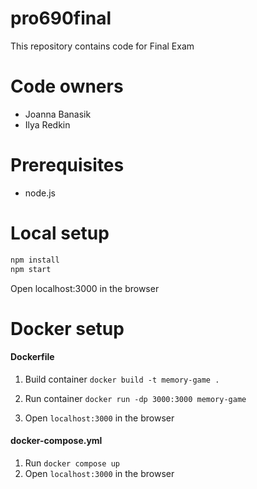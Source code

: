 # pro690final
This repository contains code for Final Exam

# Code owners
- Joanna Banasik
- Ilya Redkin

# Prerequisites
- node.js 

# Local setup
```bash
npm install
npm start
```
Open localhost:3000 in the browser


# Docker setup
#### Dockerfile
1. Build container ``docker build -t memory-game .``

2. Run container ``docker run -dp 3000:3000 memory-game``

3. Open ``localhost:3000`` in the browser

#### docker-compose.yml
1. Run ``docker compose up``
2. Open ``localhost:3000`` in the browser